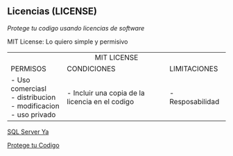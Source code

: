 ## Licencias (LICENSE)

_Protege tu codigo usando licencias de software_


MIT License: Lo quiero simple y permisivo

<table>
<tr>
	<tr>
		<td colspan="3" align="center">MIT LICENSE</td>
	</tr>
	<tr>
		<td>PERMISOS</td>
		<td>CONDICIONES</td>
		<td>LIMITACIONES</td>
	</tr>
</tr>

<tr>
	<td> - Uso comerciasl<br> 
		 - distribucion<br> 
		 - modificacion<br> 
		 - uso privado<br>
	</td>
	<td> - Incluir una copia de la licencia en el codigo</td>
	<td> - Resposabilidad</td>
</tr>
</table>




 <td> <a href="https://www.tutorialesprogramacionya.com/sqlserverya/"> SQL Server Ya </a></td>


[Protege tu Codigo](https://platzi.com/blog/licencias-de-software/)
